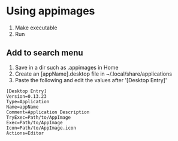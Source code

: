 # Using appimages 

1. Make executable 
2. Run

## Add to search menu

1. Save in a dir such as .appimages in Home
2. Create an [appName].desktop file in ~/.local/share/applications
3. Paste the following and edit the values after '[Desktop Entry]'

```
[Desktop Entry]
Version=0.13.23
Type=Application
Name=appName
Comment=Application Description
TryExec=Path/to/AppImage
Exec=Path/to/AppImage
Icon=Path/to/AppImage.icon
Actions=Editor
```
